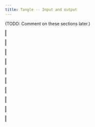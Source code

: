 ```yaml
---
title: Tangle -- Input and output
---
```


<style>
object {
    border: 2px solid grey;
    width: 100%;
}
img {
    max-width: 100%;
}
</style>


(TODO: Comment on these sections later.)


<object type="image/svg+xml" data="tangle-019.svg"></object>


<object type="image/svg+xml" data="tangle-020.svg"></object>


<object type="image/svg+xml" data="tangle-021.svg"></object>


<object type="image/svg+xml" data="tangle-022.svg"></object>


<object type="image/svg+xml" data="tangle-023.svg"></object>


<object type="image/svg+xml" data="tangle-024.svg"></object>


<object type="image/svg+xml" data="tangle-025.svg"></object>


<object type="image/svg+xml" data="tangle-026.svg"></object>


<object type="image/svg+xml" data="tangle-027.svg"></object>


<object type="image/svg+xml" data="tangle-028.svg"></object>


